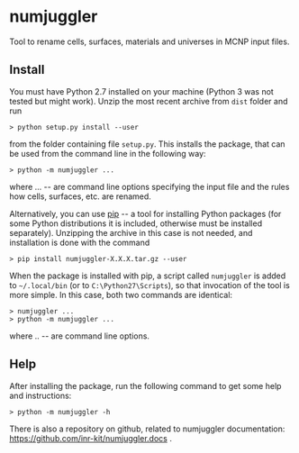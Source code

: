 # numjuggler
Tool to rename cells, surfaces, materials and universes in MCNP input files.

## Install

You must have Python 2.7 installed on your machine (Python 3 was not tested but
might work). Unzip the  most recent archive from `dist` folder and run

    > python setup.py install --user

from the folder containing file `setup.py`. This installs the package, that can
be used from the command line in the following way:

    > python -m numjuggler ...

where ... -- are command line options specifying the input file and the rules
how cells, surfaces, etc. are renamed.

Alternatively, you can use [pip](https://pip.pypa.io/en/stable/) -- a tool for installing Python packages
(for some Python distributions it is included, otherwise must be installed separately). Unzipping the
archive in this case is not needed, and installation is done with the command

    > pip install numjuggler-X.X.X.tar.gz --user

When the package is installed with pip, a script called `numjuggler` is added to
`~/.local/bin` (or to `C:\Python27\Scripts`), so that invocation of the tool is
more simple. In this case, both two commands are identical:

    > numjuggler ...
    > python -m numjuggler ...

where .. -- are command line options.

## Help

After installing the package, run the following command to get some help and
instructions:

    > python -m numjuggler -h

There is also a repository on github, related to numjuggler documentation: https://github.com/inr-kit/numjuggler.docs . 

